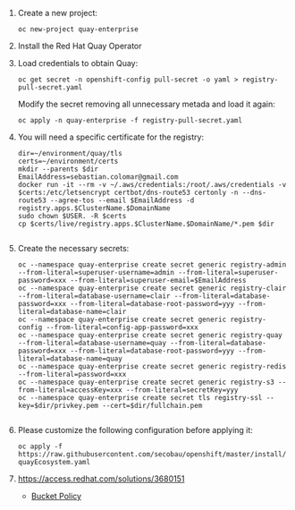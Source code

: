 1. Create a new project:

   `oc new-project quay-enterprise`
1. Install the Red Hat Quay Operator
1. Load credentials to obtain Quay:
   
   `oc get secret -n openshift-config pull-secret -o yaml > registry-pull-secret.yaml`
   
   Modify the secret removing all unnecessary metada and load it again:
   
   `oc apply -n quay-enterprise -f registry-pull-secret.yaml`
1. You will need a specific certificate for the registry:

   ```
   dir=~/environment/quay/tls
   certs=~/environment/certs
   mkdir --parents $dir
   EmailAddress=sebastian.colomar@gmail.com
   docker run -it --rm -v ~/.aws/credentials:/root/.aws/credentials -v $certs:/etc/letsencrypt certbot/dns-route53 certonly -n --dns-route53 --agree-tos --email $EmailAddress -d registry.apps.$ClusterName.$DomainName
   sudo chown $USER. -R $certs
   cp $certs/live/registry.apps.$ClusterName.$DomainName/*.pem $dir
   
   
   ```
1. Create the necessary secrets:

   ```
   oc --namespace quay-enterprise create secret generic registry-admin --from-literal=superuser-username=admin --from-literal=superuser-password=xxx --from-literal=superuser-email=$EmailAddress
   oc --namespace quay-enterprise create secret generic registry-clair --from-literal=database-username=clair --from-literal=database-password=xxx --from-literal=database-root-password=yyy --from-literal=database-name=clair
   oc --namespace quay-enterprise create secret generic registry-config --from-literal=config-app-password=xxx
   oc --namespace quay-enterprise create secret generic registry-quay --from-literal=database-username=quay --from-literal=database-password=xxx --from-literal=database-root-password=yyy --from-literal=database-name=quay
   oc --namespace quay-enterprise create secret generic registry-redis --from-literal=password=xxx
   oc --namespace quay-enterprise create secret generic registry-s3 --from-literal=accessKey=xxx --from-literal=secretKey=yyy
   oc --namespace quay-enterprise create secret tls registry-ssl --key=$dir/privkey.pem --cert=$dir/fullchain.pem
   
   
   ```
1. Please customize the following configuration before applying it:

   `oc apply -f https://raw.githubusercontent.com/secobau/openshift/master/install/quayEcosystem.yaml`   
1. https://access.redhat.com/solutions/3680151
   * [Bucket Policy](bucket-policy.json)

